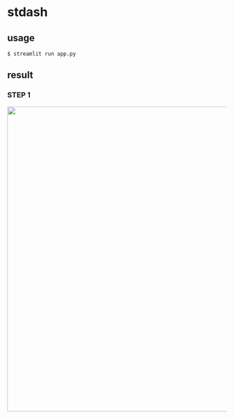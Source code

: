 # stdash

## usage
```
$ streamlit run app.py
```

## result
### STEP 1
<img src="https://github.com/user-attachments/assets/656368b4-6720-48ba-a8b6-6cfe6dc3dd18" width=700/>
